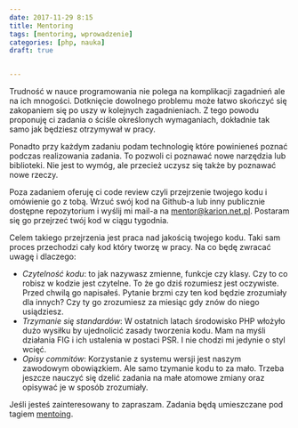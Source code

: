 ```yaml
---
date: 2017-11-29 8:15
title: Mentoring
tags: [mentoring, wprowadzenie]
categories: [php, nauka]
draft: true


---
```

Trudność w nauce programowania nie polega na komplikacji zagadnień ale na ich mnogości. 
Dotknięcie dowolnego problemu może łatwo skończyć się zakopaniem się po uszy w kolejnych zagadnieniach. 
Z tego powodu proponuję ci zadania o ściśle określonych wymaganiach, dokładnie tak samo jak będziesz otrzymywał w pracy.
<!-- more -->

Ponadto przy każdym zadaniu podam technologię które powinieneś poznać podczas realizowania zadania. 
To pozwoli ci poznawać nowe narzędzia lub biblioteki.
Nie jest to wymóg, ale przecież uczysz się także by poznawać nowe rzeczy. 

Poza zadaniem oferuję ci code review czyli przejrzenie twojego kodu i omówienie go z tobą. 
Wrzuć swój kod na Github-a lub inny publicznie dostępne repozytorium i wyślij mi mail-a na [mentor@karion.net.pl](mailto:mentor@karion.net.pl). 
Postaram się go przejrzeć twój kod w ciągu tygodnia. 

Celem takiego przejrzenia jest praca nad jakością twojego kodu. 
Taki sam proces przechodzi cały kod który tworzę w pracy. Na co będę zwracać uwagę i dlaczego:

-   *Czytelność kodu*: to jak nazywasz zmienne, funkcje czy klasy. Czy to co robisz w kodzie jest czytelne. 
To że go dziś rozumiesz jest oczywiste. Przed chwilą go napisałeś. Pytanie brzmi czy ten kod będzie zrozumiały dla innych? 
Czy ty go zrozumiesz za miesiąc gdy znów do niego usiądziesz.
-   *Trzymanie się standardów*:  W ostatnich latach środowisko PHP włożyło dużo wysiłku by ujednolicić zasady tworzenia kodu. 
Mam na myśli działania FIG i ich ustalenia w postaci PSR. I nie chodzi mi jedynie o styl wcięć.
-   *Opisy commitów*: Korzystanie z systemu wersji jest naszym zawodowym obowiązkiem. 
Ale samo tzymanie kodu to za mało. Trzeba jeszcze nauczyć się dzelić zadania na małe atomowe zmiany oraz 
opisywać je w sposób zrozumiały.  

Jeśli jesteś zainteresowany to zapraszam. Zadania będą umieszczane pod tagiem [mentoing](/blog/tag/mentoring).


